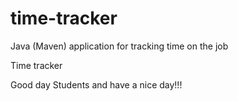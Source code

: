 # time-tracker
Java (Maven) application for tracking time on the job

Time tracker

Good day  Students and have a nice day!!!
